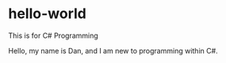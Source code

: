 # hello-world
This is for C# Programming

Hello, my name is Dan, and I am new to programming within C#.
